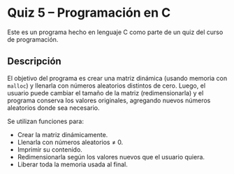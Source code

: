 # Quiz 5 – Programación en C

Este es un programa hecho en lenguaje C como parte de un quiz del curso de programación.

## Descripción

El objetivo del programa es crear una matriz dinámica (usando memoria con `malloc`) y llenarla con números aleatorios distintos de cero. Luego, el usuario puede cambiar el tamaño de la matriz (redimensionarla) y el programa conserva los valores originales, agregando nuevos números aleatorios donde sea necesario.

Se utilizan funciones para:

- Crear la matriz dinámicamente.
- Llenarla con números aleatorios ≠ 0.
- Imprimir su contenido.
- Redimensionarla según los valores nuevos que el usuario quiera.
- Liberar toda la memoria usada al final.
